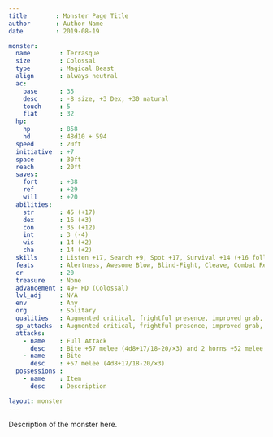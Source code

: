 ```yaml
---
title        : Monster Page Title
author       : Author Name
date         : 2019-08-19

monster:
  name        : Terrasque
  size        : Colossal
  type        : Magical Beast
  align       : always neutral
  ac:
    base      : 35
    desc      : -8 size, +3 Dex, +30 natural
    touch     : 5
    flat      : 32
  hp:
    hp        : 858
    hd        : 48d10 + 594
  speed       : 20ft
  initiative  : +7
  space       : 30ft
  reach       : 20ft
  saves:
    fort      : +38
    ref       : +29
    will      : +20
  abilities:
    str       : 45 (+17)
    dex       : 16 (+3)
    con       : 35 (+12)
    int       : 3 (-4)
    wis       : 14 (+2)
    cha       : 14 (+2)
  skills      : Listen +17, Search +9, Spot +17, Survival +14 (+16 following tracks)
  feats       : Alertness, Awesome Blow, Blind-Fight, Cleave, Combat Reflexes, Dodge, Great Cleave, Improved Bull Rush, Improved Initiative, Iron Will, Power Attack, Toughness (6)
  cr          : 20
  treasure    : None
  advancement : 49+ HD (Colossal)
  lvl_adj     : N/A
  env         : Any
  org         : Solitary
  qualities   : Augmented critical, frightful presence, improved grab, rush, swallow whole
  sp_attacks  : Augmented critical, frightful presence, improved grab, rush, swallow whole
  attacks:
    - name    : Full Attack
      desc    : Bite +57 melee (4d8+17/18-20/×3) and 2 horns +52 melee (1d10+8) and 2 claws +52 melee (1d12+8) and tail slap +52 melee (3d8+8)
    - name    : Bite
      desc    : +57 melee (4d8+17/18-20/×3)
  possessions :
    - name    : Item
      desc    : Description

layout: monster
---
```


Description of the monster here.
